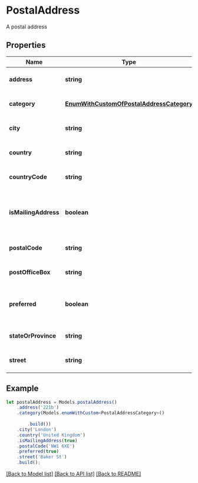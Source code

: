 # PostalAddress

A postal address             

## Properties
Name | Type | Description | Notes
---- | ---- | ----------- | -----
**address** | **string** | Address.              | [optional] [default to undefined]
**category** | [**EnumWithCustomOfPostalAddressCategory**](EnumWithCustomOfPostalAddressCategory.md) | Address category.              | [optional] [default to undefined]
**city** | **string** | Address's city.              | [optional] [default to undefined]
**country** | **string** | Address's country.              | [optional] [default to undefined]
**countryCode** | **string** | Country code.              | [optional] [default to undefined]
**isMailingAddress** | **boolean** | Defines whether address may be used for mailing.              | [default to undefined]
**postalCode** | **string** | Postal code.              | [optional] [default to undefined]
**postOfficeBox** | **string** | Post Office box.              | [optional] [default to undefined]
**preferred** | **boolean** | Defines whether postal address is preferred.              | [default to undefined]
**stateOrProvince** | **string** | Address's region.              | [optional] [default to undefined]
**street** | **string** | Address's street.              | [optional] [default to undefined]


## Example
```typescript
let postalAddress = Models.postalAddress()
    .address('221b')
    .category(Models.enumWithCustom<PostalAddressCategory>()
        
        .build())
    .city('London')
    .country('United Kingdom')
    .isMailingAddress(true)
    .postalCode('NW1 6XE')
    .preferred(true)
    .street('Baker St')
    .build();
```


[[Back to Model list]](README.md#documentation-for-models) [[Back to API list]](README.md#documentation-for-api-endpoints) [[Back to README]](README.md)
